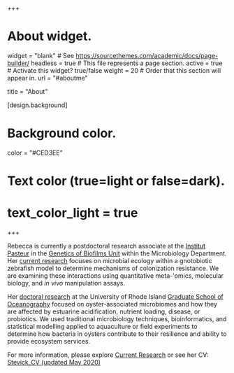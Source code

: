 +++
# About widget.
widget = "blank"  # See https://sourcethemes.com/academic/docs/page-builder/
headless = true  # This file represents a page section.
active = true  # Activate this widget? true/false
weight = 20  # Order that this section will appear in.
url = "#aboutme"

title = "About" 

[design.background]

# Background color.
color = "#CED3EE"

# Text color (true=light or false=dark).
# text_color_light = true  

+++


Rebecca is currently a postdoctoral research associate at the <a href="https://www.pasteur.fr/en">Institut Pasteur</a> in the <a href="https://research.pasteur.fr/en/team/genetics-of-biofilms/">Genetics of Biofilms Unit</a> within the Microbiology Department. Her <a href="#projects">current research</a> focuses on microbial ecology within a gnotobiotic zebrafish model to determine mechanisms of colonization resistance. We are examining these interactions using quantitative meta-'omics, molecular biology, and  <i>in vivo</i> manipulation assays. 

Her <a href="publication/dissertation-2019/">doctoral research</a> at the University of Rhode Island <a href="https://web.uri.edu/gso/">Graduate School of Oceanography</a> focused on oyster-associated microbiomes and how they are affected by estuarine acidification, nutrient loading, disease, or probiotics. We used traditional microbiology techniques, bioinformatics, and statistical modelling applied to aquaculture or field experiments to determine how bacteria in oysters contribute to their resilience and ability to provide ecosystem services.

For more information, please explore <a href="#projects">Current Research</a> or see her CV: <a href="files/CV_Stevick.pdf">Stevick_CV (updated May 2020)</a>

